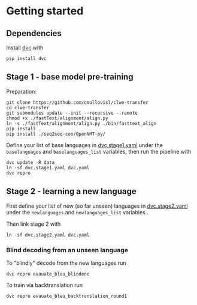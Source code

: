 

# Getting started
## Dependencies
Install [dvc](https://github.com/iterative/dvc) with
```
pip install dvc
```

## Stage 1 - base model pre-training

Preparation:
```
git clone https://github.com/cmullovisl/clwe-transfer
cd clwe-transfer
git submodules update --init --recursive --remote
chmod +x ./fastText/alignment/align.py
ln -s ./fastText/alignment/align.py ./bin/fasttext_align
pip install .
pip install ./seq2seq-con/OpenNMT-py/
```

Define your list of base languages in [dvc.stage1.yaml](./dvc.stage1.yaml) under the `baselanguages` and `baselanguages_list` variables,
then run the pipeline with
```
dvc update -R data
ln -sf dvc.stage1.yaml dvc.yaml
dvc repro
```

## Stage 2 - learning a new language
First define your list of new (so far unseen) languages in [dvc.stage2.yaml](./dvc.stage2.yaml) under the `newlanguages` and `newlanguages_list` variables.

Then link stage 2 with
```
ln -sf dvc.stage2.yaml dvc.yaml
```

### Blind decoding from an unseen language
To "blindly" decode from the new languages run
```
dvc repro evauate_bleu_blindenc
```

To train via backtranslation run
```
dvc repro evauate_bleu_backtranslation_round1
```
